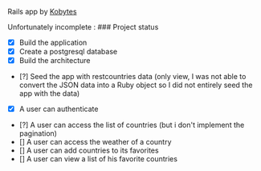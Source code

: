 Rails app by [Kobytes](https://github.com/Kobytes/)

Unfortunately incomplete :
\### Project status

- [x] Build the application
- [x] Create a postgresql database
- [x] Build the architecture
- [?] Seed the app with restcountries data (only view, I was not able to convert the JSON data into a Ruby object so I did not entirely seed the app with the data)
- [x] A user can authenticate
- [?] A user can access the list of countries (but i don't implement the pagination)
- [] A user can access the weather of a country
- [] A user can add countries to its favorites
- [] A user can view a list of his favorite countries
